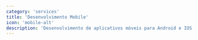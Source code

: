 ```yaml
---
category: 'services'
title: 'Desenvolvimento Mobile'
icon: 'mobile-alt'
description: 'Desenvolvimento de aplicativos móveis para Android e IOS.'
---
```

